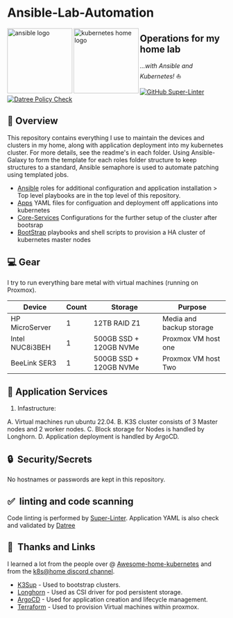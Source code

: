 # Ansible-Lab-Automation

 <p align="left">
   <img src="https://i.imgur.com/4l9bHvG.png" alt="ansible logo" width="150" align="left" />
   <img src="https://i.imgur.com/EXNTJnA.png" alt="kubernetes home logo" width="150" align="left" />
</p>

## Operations for my home lab

_...with Ansible and Kubernetes!_ :sailboat:

[![GitHub Super-Linter](https://github.com/John-Limb/Ansible-Lab-Automation/workflows/Lint%20Code%20Base/badge.svg)](https://github.com/marketplace/actions/super-linter)
[![Datree Policy Check](https://github.com/John-Limb/Ansible-Lab-Automation/actions/workflows/datree.yml/badge.svg)](https://github.com/marketplace/actions/datree-cli)

## :closed_book: Overview

This repository contains everything I use to maintain the devices and clusters in my home, along with application deployment into my kubernetes cluster. For more
details, see the readme's in each folder.
Using Ansible-Galaxy to form the template for each roles folder structure to keep structures to a standard, Ansible semaphore is used to automate patching using templated jobs.

* [Ansible](roles/) roles for additional configuration and application installation > Top level playbooks are in the top level of this repository.
* [Apps](Apps/) YAML files for configuation and deployment off applications into kubernetes
* [Core-Services](roles/core-services/) Configurations for the further setup of the cluster after bootsrap
* [BootStrap](roles/k3s-boostrap/) playbooks and shell scripts to provision a HA cluster of kubernetes master nodes

## :computer: Gear  

I try to run everything bare metal with virtual machines (running on Proxmox).

| Device                  | Count | Storage                  | Purpose                                      |
|-------------------------|-------|--------------------------|----------------------------------------------|
| HP MicroServer          | 1     | 12TB RAID Z1             | Media and backup storage                     |
| Intel NUC8i3BEH         | 1     | 500GB SSD + 120GB NVMe   | Proxmox VM host one                          |
| BeeLink SER3            | 1     | 500GB SSD + 120GB NVMe   | Proxmox VM host Two                          |

## :open_file_folder: Application Services

1. Infastructure:

A. Virtual machines run ubuntu 22.04.
B. K3S cluster consists of 3 Master nodes and 2 worker nodes.
C. Block storage for Nodes is handled by Longhorn.
D. Application deployment is handled by ArgoCD.

## :lock:&nbsp; Security/Secrets

No hostnames or passwords are kept in this repository.

## :white_check_mark:&nbsp; linting and code scanning

Code linting is performed by [Super-Linter](https://github.com/github/super-linter).
Application YAML is also check and validated by [Datree](https://github.com/marketplace/actions/datree-cli)

## :handshake:&nbsp; Thanks and Links

I learned a lot from the people over @
[Awesome-home-kubernetes](https://github.com/k8s-at-home/awesome-home-kubernetes)
and from the [k8s@home discord channel](https://discord.gg/DNCynrJ).

* [K3Sup](https://github.com/alexellis/k3sup) - Used to bootstrap clusters.
* [Longhorn](https://longhorn.io/) - Used as CSI driver for pod persistent storage.
* [ArgoCD](https://argo-cd.readthedocs.io/en/stable/) - Used for application creation and lifecycle management.
* [Terraform](https://www.terraform.io/) - Used to provision Virtual machines within proxmox.
